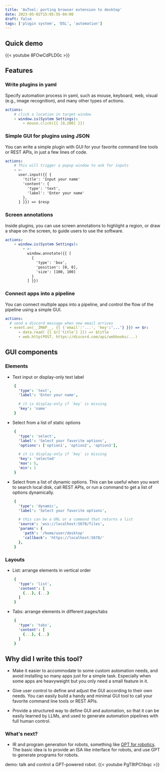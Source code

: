 ```yaml
---
title: 'AuTool: porting browser extension to desktop'
date: 2023-05-02T15:05:55-04:00
draft: false
tags: ['plugin system', 'DSL', 'automation']
---
```


## Quick demo
{{< youtube 8FOwCdPLD0c >}}

## Features
### Write plugins in yaml
Specify automation process in yaml, such as mouse, keyboard, web, visual (e.g., image recognition), and many other types of actions. 

```yaml
actions:
    # click a location in target window
    - window.is(System Settings):
        - mouse.click({{ [0,200] }})
```

### Simple GUI for plugins using JSON
You can write a simple plugin with GUI for your favorite command line tools or REST APIs, in just a few lines of code.

```yaml
actions:
    # This will trigger a popup window to ask for inputs
    - >-
      user.input({{ {
        'title': 'Input your name'
        'content': {
          'type': 'text',
          'label': 'Enter your name'
        },
      } }}) => $resp
```

### Screen annotations
Inside plugins, you can use screen annotations to highlight a region, or draw a shape on the screen, to guide users to use the software.

```yaml
actions:
    - window.is(System Settings):
        - >- 
          window.annotate({{ [
            {
              'type': 'box',
              'position': [0, 0],
              'size': [100, 100]
            } 
          ] }})
```

### Connect apps into a pipeline
You can connect multiple apps into a pipeline, and control the flow of the pipeline using a simple GUI.

```yaml
actions:
  # send a discord message when new email arrives
  - event.on(__IMAP__, {{ {'email':'...', 'key':'...'} }}) => $r:
      - data.read( {{ $r['title'] }}) => $title
      - web.http(POST, https://discord.com/api/webhooks/...)

```

## GUI components

### Elements

- Text input or display-only text label

```yaml
    { 
      'type': 'text',
      'label': 'Enter your name',

      # it is display-only if `key` is missing
      'key': 'name'
    }
```

- Select from a list of static options

```yaml
    { 
      'type': 'select',
      'label': 'Select your favorite options',
      'options': ['option1', 'option2', 'option3'],

      # it is display-only if `key` is missing
      'key': 'selected'
      'max': 5,
      'min': 1
    }
```

- Select from a list of dynamic options. This can be useful when you want to search local disk, call REST APIs, or run a command to get a list of options dynamically.

```yaml
    { 
      'type': 'dynamic',
      'label': 'Select your favorite options',

      # this can be a URL or a command that returns a list
      'source': 'wss://localhost:5678/files',
      'params': {
        'path': '/home/user/desktop'
        'callback': 'https://localhost:5678/'
      },
    }
```

### Layouts
- List: arrange elements in vertical order

```yaml
    { 
      'type': 'list',
      'content': [
        {...}, {...}
      ]
    }
```

- Tabs: arrange elements in different pages/tabs

```yaml
    { 
      'type': 'tabs',
      'content': [
        {...}, {...}
      ]
    }
```

## Why did I write this tool?

- Make it easier to accommodate to some custom automation needs, and avoid installing so many apps just for a simple task. Especially when some apps are heavyweight but you only need a small feature in it.

- Give user control to define and adjust the GUI according to their own needs. You can easily build a handy and minimal GUI tool to call your favorite command line tools or REST APIs.

- Provide a structured way to define GUI and automation, so that it can be easily learned by LLMs, and used to generate automation pipelines with full human control.
  

### What's next?
- IR and program generation for robots, something like [GPT for robotics](https://www.microsoft.com/en-us/research/group/autonomous-systems-group-robotics/articles/chatgpt-for-robotics/). The basic idea is to provide an ISA like interface for robots, and use GPT to generate programs for robots. 


demo: talk and control a GPT-powered robot.
{{< youtube PgT8tPChbqc >}}